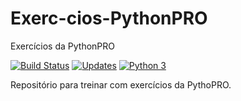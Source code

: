 # Exerc-cios-PythonPRO
Exercícios da PythonPRO

[![Build Status](https://travis-ci.org/BrunoLSA/Exerc-cios-PythonPRO.svg?branch=master)](https://travis-ci.org/BrunoLSA/Exerc-cios-PythonPRO)
[![Updates](https://pyup.io/repos/github/BrunoLSA/Exerc-cios-PythonPRO/shield.svg)](https://pyup.io/repos/github/BrunoLSA/Exerc-cios-PythonPRO/)
[![Python 3](https://pyup.io/repos/github/BrunoLSA/Exerc-cios-PythonPRO/python-3-shield.svg)](https://pyup.io/repos/github/BrunoLSA/Exerc-cios-PythonPRO/)


Repositório para treinar com exercícios da PythoPRO.
